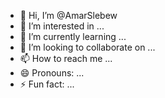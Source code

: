 - 👋 Hi, I’m @AmarSlebew
- 👀 I’m interested in ...
- 🌱 I’m currently learning ...
- 💞️ I’m looking to collaborate on ...
- 📫 How to reach me ...
- 😄 Pronouns: ...
- ⚡ Fun fact: ...

<!---
AmarSlebew/AmarSlebew is a ✨ special ✨ repository because its `README.md` (this file) appears on your GitHub profile.
You can click the Preview link to take a look at your changes.
--->
